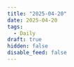 ```yaml
---
title: "2025-04-20"
date: 2025-04-20
tags:
  - Daily
draft: true
hidden: false
disable_feed: false
---
```


